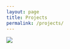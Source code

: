 ```yaml
---
layout: page
title: Projects
permalink: /projects/
---
```

![](https://raw.githubusercontent.com/jierueichang/jierueichang.github.io/master/energyorb.jpg)
